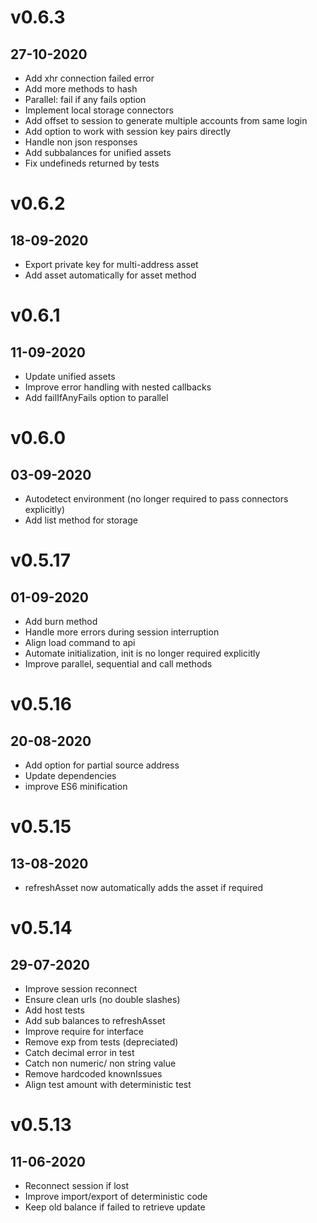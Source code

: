 # v0.6.3
## 27-10-2020

* Add xhr connection failed error
* Add more methods to hash
* Parallel: fail if any fails option
* Implement local storage connectors
* Add offset to session to generate multiple accounts from same login
* Add option to work with session key pairs directly
* Handle non json responses 
* Add subbalances for unified assets
* Fix undefineds returned by tests




# v0.6.2
## 18-09-2020

* Export private key for multi-address asset
* Add asset automatically for asset method




# v0.6.1
## 11-09-2020

* Update unified assets
* Improve error handling with nested callbacks
* Add failIfAnyFails option to parallel

# v0.6.0
## 03-09-2020

* Autodetect environment (no longer required to pass connectors explicitly)
* Add list method for storage




# v0.5.17
## 01-09-2020

* Add burn method
* Handle more errors during session interruption
* Align load command to api
* Automate initialization, init is no longer required explicitly
* Improve parallel, sequential and call methods




# v0.5.16
## 20-08-2020

* Add option for partial source address
* Update dependencies
* improve ES6 minification





# v0.5.15
## 13-08-2020

* refreshAsset now automatically adds the asset if required


# v0.5.14
## 29-07-2020

* Improve session reconnect
* Ensure clean urls (no double slashes)
* Add host tests
* Add sub balances to refreshAsset
* Improve require for interface
* Remove exp from tests (depreciated)
* Catch decimal error in test
* Catch non numeric/ non string value
* Remove hardcoded knownIssues
* Align test amount with deterministic test




# v0.5.13
## 11-06-2020


* Reconnect session if lost
* Improve import/export of deterministic code
* Keep old balance if failed to retrieve update
